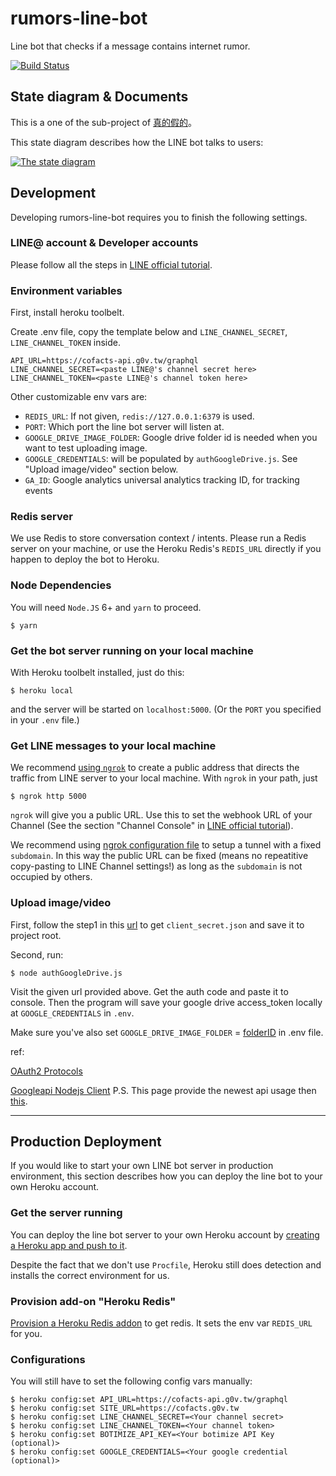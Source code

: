 # rumors-line-bot
Line bot that checks if a message contains internet rumor.

[![Build Status](https://travis-ci.org/cofacts/rumors-line-bot.svg?branch=master)](https://travis-ci.org/cofacts/rumors-line-bot)

## State diagram & Documents

This is a one of the sub-project of [真的假的](http://beta.hackfoldr.org/rumors)。

This state diagram describes how the LINE bot talks to users:

[![The state diagram](https://docs.google.com/drawings/d/1GIuprSEGpthMW6KuCgawMky5Nnxm7P7mlxeODPdA-lI/pub?w=1405&h=1116)](http://beta.hackfoldr.org/cofacts/https%253A%252F%252Fdocs.google.com%252Fdrawings%252Fd%252F1GIuprSEGpthMW6KuCgawMky5Nnxm7P7mlxeODPdA-lI%252Fedit)


## Development

Developing rumors-line-bot requires you to finish the following settings.

### LINE@ account & Developer accounts

Please follow all the steps in [LINE official tutorial](https://developers.line.me/messaging-api/getting-started).

### Environment variables

First, install heroku toolbelt.

Create .env file, copy the template below and `LINE_CHANNEL_SECRET`, `LINE_CHANNEL_TOKEN` inside.
```
API_URL=https://cofacts-api.g0v.tw/graphql
LINE_CHANNEL_SECRET=<paste LINE@'s channel secret here>
LINE_CHANNEL_TOKEN=<paste LINE@'s channel token here>
```

Other customizable env vars are:

* `REDIS_URL`: If not given, `redis://127.0.0.1:6379` is used.
* `PORT`: Which port the line bot server will listen at.
* `GOOGLE_DRIVE_IMAGE_FOLDER`: Google drive folder id is needed when you want to test uploading image.
* `GOOGLE_CREDENTIALS`: will be populated by `authGoogleDrive.js`. See "Upload image/video" section below.
* `GA_ID`: Google analytics universal analytics tracking ID, for tracking events

### Redis server

We use Redis to store conversation context / intents. Please run a Redis server on your machine, or use the Heroku Redis's `REDIS_URL` directly if you happen to deploy the bot to Heroku.

### Node Dependencies

You will need `Node.JS` 6+ and `yarn` to proceed.

```
$ yarn
```

### Get the bot server running on your local machine

With Heroku toolbelt installed, just do this:

```
$ heroku local
```

and the server will be started on `localhost:5000`. (Or the `PORT` you specified in your `.env` file.)

### Get LINE messages to your local machine

We recommend [using `ngrok`](https://medium.com/@Oskarr3/developing-messenger-bot-with-ngrok-5d23208ed7c8#.csc8rum8s) to create a public address that directs the traffic from LINE server to your local machine. With `ngrok` in your path, just

```
$ ngrok http 5000
```

`ngrok` will give you a public URL. Use this to set the webhook URL of your Channel (See the section "Channel Console" in [LINE official tutorial](https://developers.line.me/messaging-api/getting-started)).

We recommend using [ngrok configuration file](https://ngrok.com/docs#config) to setup a tunnel with a fixed `subdomain`. In this way the public URL can be fixed (means no repeatitive copy-pasting to LINE Channel settings!) as long as the `subdomain` is not occupied by others.

### Upload image/video

First, follow the step1 in this [url](https://developers.google.com/drive/v3/web/quickstart/nodejs) to get `client_secret.json` and save it to project root.

Second, run:

```
$ node authGoogleDrive.js
```

Visit the given url provided above. Get the auth code and paste it to console.
Then the program will save your google drive access_token locally at `GOOGLE_CREDENTIALS` in `.env`.

Make sure you've also set `GOOGLE_DRIVE_IMAGE_FOLDER` = [folderID](https://googleappsscriptdeveloper.wordpress.com/2017/03/04/how-to-find-your-google-drive-folder-id/) in .env file.

ref:

[OAuth2 Protocols](https://developers.google.com/identity/protocols/OAuth2)

[Googleapi Nodejs Client](https://github.com/google/google-api-nodejs-client)   P.S. This page provide the newest api usage then [this](https://developers.google.com/drive/v3/web/quickstart/nodejs).


---

## Production Deployment

If you would like to start your own LINE bot server in production environment, this section describes how you can deploy the line bot to your own Heroku account.

### Get the server running

You can deploy the line bot server to your own Heroku account by [creating a Heroku app and push to it](https://devcenter.heroku.com/articles/git#creating-a-heroku-remote).

Despite the fact that we don't use `Procfile`, Heroku still does detection and installs the correct environment for us.

### Provision add-on "Heroku Redis"

[Provision a Heroku Redis addon](https://elements.heroku.com/addons/heroku-redis) to get redis. It sets the env var `REDIS_URL` for you.

### Configurations

You will still have to set the following config vars manually:

```
$ heroku config:set API_URL=https://cofacts-api.g0v.tw/graphql
$ heroku config:set SITE_URL=https://cofacts.g0v.tw
$ heroku config:set LINE_CHANNEL_SECRET=<Your channel secret>
$ heroku config:set LINE_CHANNEL_TOKEN=<Your channel token>
$ heroku config:set BOTIMIZE_API_KEY=<Your botimize API Key (optional)>
$ heroku config:set GOOGLE_CREDENTIALS=<Your google credential (optional)>
```
